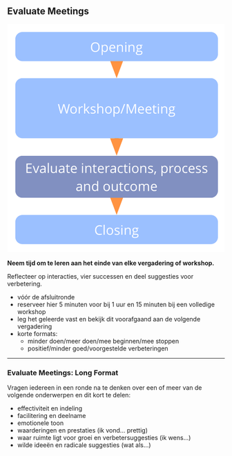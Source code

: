 ## Evaluate Meetings

![right,fit](img/meetings/evaluate-interactions.png)

**Neem tijd om te leren aan het einde van elke vergadering of workshop.**

Reflecteer op interacties, vier successen en deel suggesties voor verbetering.

- vóór de afsluitronde
- reserveer hier 5 minuten voor bij 1 uur en 15 minuten bij een volledige workshop
- leg het geleerde vast en bekijk dit voorafgaand aan de volgende vergadering
- korte formats: 
    - minder doen/meer doen/mee beginnen/mee stoppen
    - positief/minder goed/voorgestelde verbeteringen

* * *

### Evaluate Meetings: Long Format

Vragen iedereen in een ronde na te denken over een of meer van de volgende onderwerpen en dit kort te delen:

- effectiviteit en indeling
- facilitering en deelname
- emotionele toon
- waarderingen en prestaties (ik vond... prettig)
- waar ruimte ligt voor groei en verbetersuggesties (ik wens...)
- wilde ideeën en radicale suggesties (wat als...)